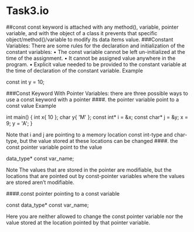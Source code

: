 # Task3.io
##const
 const keyword is attached with any method(), variable, pointer variable, and with the object of a class it prevents that specific object/method()/variable to modify its data items value.
###Constant Variables:
There are some rules for the declaration and initialization of the constant variables:
•	The const variable cannot be left un-initialized at the time of the assignment.
•	It cannot be assigned value anywhere in the program.
•	Explicit value needed to be provided to the constant variable at the time of declaration of the constant variable.
Example 
>
const int y = 10;
>
###Const Keyword With Pointer Variables:
there are three possible ways to use a const keyword with a pointer
####. the pointer variable point to a const value
Example
>
int main()
{
    int x{ 10 };
    char y{ 'M' };
    const int* i = &x;
    const char* j = &y;
     x = 9;
    y = 'A';
}
> 
Note that i and j are pointing to a memory location const int-type and char-type, but the value stored at these locations can be changed 
####. the const pointer variable point to the value
>
data_type* const var_name;
>
Note  The values that are stored in the pointer are modifiable, but the locations that are pointed out by const-pointer variables where the values are stored aren’t modifiable. 

####.const pointer pointing to a const variable
>
const data_type* const var_name;
>
Here  you are neither allowed to change the const pointer variable nor the value stored at the location pointed by that pointer variable.

